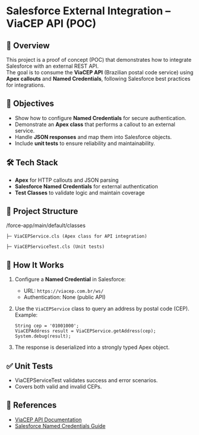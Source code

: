 # Salesforce External Integration – ViaCEP API (POC)

## 📌 Overview
This project is a proof of concept (POC) that demonstrates how to integrate Salesforce with an external REST API.  
The goal is to consume the **ViaCEP API** (Brazilian postal code service) using **Apex callouts** and **Named Credentials**, following Salesforce best practices for integrations.

## 🎯 Objectives
- Show how to configure **Named Credentials** for secure authentication.
- Demonstrate an **Apex class** that performs a callout to an external service.
- Handle **JSON responses** and map them into Salesforce objects.
- Include **unit tests** to ensure reliability and maintainability.

## 🛠️ Tech Stack
- **Apex** for HTTP callouts and JSON parsing  
- **Salesforce Named Credentials** for external authentication  
- **Test Classes** to validate logic and maintain coverage 

## 📂 Project Structure
/force-app/main/default/classes

    ├─ ViaCEPService.cls (Apex class for API integration)

    ├─ ViaCEPServiceTest.cls (Unit tests)

## 🚀 How It Works
1. Configure a **Named Credential** in Salesforce:
   - URL: `https://viacep.com.br/ws/`
   - Authentication: None (public API)  


2. Use the `ViaCEPService` class to query an address by postal code (CEP).  
   Example:
   ```apex
   String cep = '01001000'; 
   ViaCEPAddress result = ViaCEPService.getAddress(cep);
   System.debug(result);

3. The response is deserialized into a strongly typed Apex object.

## ✅ Unit Tests
- ViaCEPServiceTest validates success and error scenarios.
- Covers both valid and invalid CEPs.

## 📖 References
- [ViaCEP API Documentation](https://viacep.com.br/)
- [Salesforce Named Credentials Guide](https://developer.salesforce.com/docs/atlas.en-us.api.meta/api/sforce_api_callouts_named_credentials.htm)

